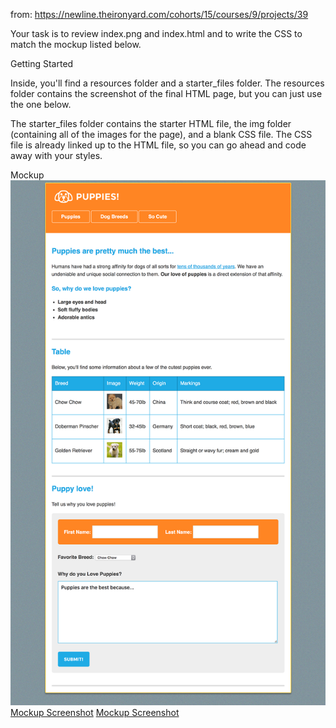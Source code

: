 from: https://newline.theironyard.com/cohorts/15/courses/9/projects/39

Your task is to review index.png and index.html and to write the CSS to match the mockup listed below.

Getting Started

Inside, you'll find a resources folder and a starter_files folder. The resources folder contains the screenshot of the final HTML page, but you can just use the one below.

The starter_files folder contains the starter HTML file, the img folder (containing all of the images for the page), and a blank CSS file. The CSS file is already linked up to the HTML file, so you can go ahead and code away with your styles.

Mockup  
![Mockup Screenshot](images/02547e40-screenshot.png)
[Mockup Screenshot](images/02547e40-screenshot.png)
[Mockup Screenshot](https://tiy-learn-content.s3.amazonaws.com/02547e40-screenshot.png)
